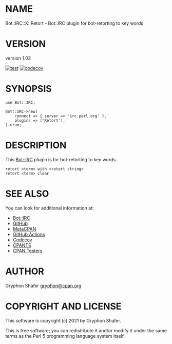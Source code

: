 # NAME

Bot::IRC::X::Retort - Bot::IRC plugin for bot-retorting to key words

# VERSION

version 1.03

[![test](https://github.com/gryphonshafer/Bot-IRC-X-Retort/workflows/test/badge.svg)](https://github.com/gryphonshafer/Bot-IRC-X-Retort/actions?query=workflow%3Atest)
[![codecov](https://codecov.io/gh/gryphonshafer/Bot-IRC-X-Retort/graph/badge.svg)](https://codecov.io/gh/gryphonshafer/Bot-IRC-X-Retort)

# SYNOPSIS

    use Bot::IRC;

    Bot::IRC->new(
        connect => { server => 'irc.perl.org' },
        plugins => ['Retort'],
    )->run;

# DESCRIPTION

This [Bot::IRC](https://metacpan.org/pod/Bot%3A%3AIRC) plugin is for bot-retorting to key words.

    retort <term> with <retort string>
    retort <term> clear

# SEE ALSO

You can look for additional information at:

- [Bot::IRC](https://metacpan.org/pod/Bot%3A%3AIRC)
- [GitHub](https://github.com/gryphonshafer/Bot-IRC-X-Retort)
- [MetaCPAN](https://metacpan.org/pod/Bot::IRC::X::Retort)
- [GitHub Actions](https://github.com/gryphonshafer/Bot-IRC-X-Retort/actions)
- [Codecov](https://codecov.io/gh/gryphonshafer/Bot-IRC-X-Retort)
- [CPANTS](http://cpants.cpanauthors.org/dist/Bot-IRC-X-Retort)
- [CPAN Testers](http://www.cpantesters.org/distro/T/Bot-IRC-X-Retort.html)

# AUTHOR

Gryphon Shafer <gryphon@cpan.org>

# COPYRIGHT AND LICENSE

This software is copyright (c) 2021 by Gryphon Shafer.

This is free software; you can redistribute it and/or modify it under
the same terms as the Perl 5 programming language system itself.
